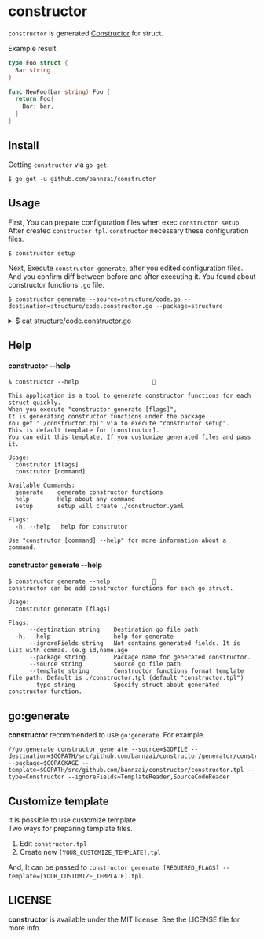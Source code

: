 # constructor
`constructor` is generated [Constructor](https://golang.org/doc/effective_go.html#composite_literals) for struct.

Example result.
```go
type Foo struct {
  Bar string
}

func NewFoo(bar string) Foo {
  return Foo{
    Bar: bar,
  }
}
```

## Install
Getting `constructor` via `go get`.

```shell
$ go get -u github.com/bannzai/constructor
```

## Usage
First, You can prepare configuration files when exec `constructor setup`. After created `constructor.tpl`.
`constructor` necessary these configuration files.

```shell
$ constructor setup
```

Next, Execute `constructor generate`, after you edited configuration files.   
And you confirm diff between before and after executing it. You found  about constructor functions `.go` file.

```shell
$ constructor generate --source=structure/code.go --destination=structure/code.constructor.go --package=structure
```

<details>

<summary> $ cat structure/code.constructor.go </summary>

```go
// DO NOT EDIT THIS FILE.
// File generated by constructor.
// https://github.com/bannzai/constructor
package structure

// NewCodeStructure insitanciate Code
func NewCodeStructure(
	filePath Path,
	structs []Struct,
) Code {
	return Code{
		FilePath: filePath,
		Structs:  structs,
	}
}

// NewFieldStructure insitanciate Field
func NewFieldStructure(
	name string,
	_type string,
) Field {
	return Field{
		Name: name,
		Type: _type,
	}
}

// NewStructStructure insitanciate Struct
func NewStructStructure(
	fields []Field,
	name string,
) Struct {
	return Struct{
		Fields: fields,
		Name:   name,
	}
}
```

</details>

## Help

#### constructor --help
```shell
$ constructor --help                     

This application is a tool to generate constructor functions for each struct quickly.
When you execute "constructor generate [flags]",
It is generating constructor functions under the package.
You get "./constructor.tpl" via to execute "constructor setup".
This is default template for [constructor].
You can edit this template, If you customize generated files and pass it.

Usage:
  construtor [flags]
  construtor [command]

Available Commands:
  generate    generate constructor functions
  help        Help about any command
  setup       setup will create ./constructor.yaml

Flags:
  -h, --help   help for construtor

Use "construtor [command] --help" for more information about a command.
```

#### constructor generate --help
```shell
$ constructor generate --help            
constructor can be add constructor functions for each go struct.

Usage:
  construtor generate [flags]

Flags:
      --destination string    Destination go file path
  -h, --help                  help for generate
      --ignoreFields string   Not contains generated fields. It is list with commas. (e.g id,name,age
      --package string        Package name for generated constructor.
      --source string         Source go file path
      --template string       Constructor functions format template file path. Default is ./constructor.tpl (default "constructor.tpl")
      --type string           Specify struct about generated constructor function.

```

## go:generate
**constructor** recommended to use `go:generate`. 
For example.

```
//go:generate constructor generate --source=$GOFILE --destination=$GOPATH/src/github.com/bannzai/constructor/generator/constructor.constructor.go --package=$GOPACKAGE --template=$GOPATH/src/github.com/bannzai/constructor/constructor.tpl --type=Constructor --ignoreFields=TemplateReader,SourceCodeReader
```

## Customize template
It is possible to use customize template.  
Two ways for preparing template files.  

1. Edit `constructor.tpl`
2. Create new `[YOUR_CUSTOMIZE_TEMPLATE].tpl`

And, It can be passed to `constructor generate [REQUIRED_FLAGS] --template=[YOUR_CUSTOMIZE_TEMPLATE].tpl`.

## LICENSE
**constructor** is available under the MIT license. See the LICENSE file for more info.
